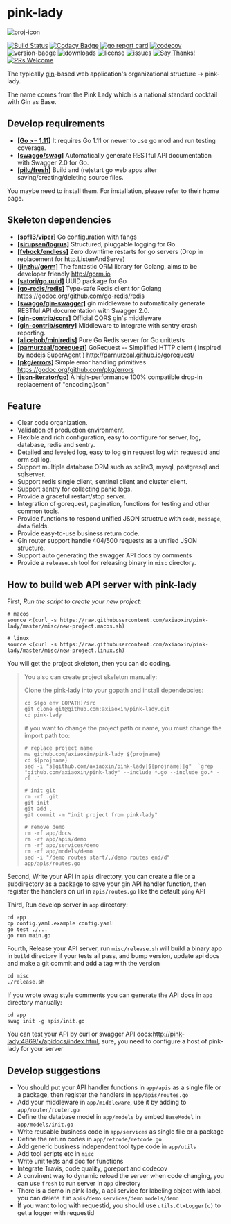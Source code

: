 # pink-lady

![proj-icon](https://raw.githubusercontent.com/axiaoxin/pink-lady/master/misc/pinklady.png)

[![Build Status](https://travis-ci.org/axiaoxin/pink-lady.svg?branch=master)](https://travis-ci.org/axiaoxin/pink-lady)
[![Codacy Badge](https://api.codacy.com/project/badge/Grade/b906dd1655074f60bf93a7c592d29204)](https://www.codacy.com/app/axiaoxin/pink-lady?utm_source=github.com&amp;utm_medium=referral&amp;utm_content=axiaoxin/pink-lady&amp;utm_campaign=Badge_Grade)
[![go report card](https://goreportcard.com/badge/github.com/axiaoxin/pink-lady)](https://goreportcard.com/report/github.com/axiaoxin/pink-lady)
[![codecov](https://codecov.io/gh/axiaoxin/pink-lady/branch/master/graph/badge.svg)](https://codecov.io/gh/axiaoxin/pink-lady)
![version-badge](https://img.shields.io/github/release/axiaoxin/pink-lady.svg)
![downloads](https://img.shields.io/github/downloads/axiaoxin/pink-lady/total.svg)
![license](https://img.shields.io/github/license/axiaoxin/pink-lady.svg)
![issues](https://img.shields.io/github/issues/axiaoxin/pink-lady.svg)
[![Say Thanks!](https://img.shields.io/badge/Say%20Thanks-!-1EAEDB.svg)](https://saythanks.io/to/axiaoxin)
[![PRs Welcome](https://img.shields.io/badge/PRs-welcome-brightgreen.svg)](https://github.com/axiaoxin/pink-lady/pulls)

The typically [gin](https://github.com/gin-gonic/gin)-based web application's organizational structure -> pink-lady.

The name comes from the Pink Lady which is a national standard cocktail with Gin as Base.

## Develop requirements

- **[[Go >= 1.11]](https://golang.org/doc/devel/release.html)** It requires Go 1.11 or newer to use go mod and run testing coverage.
- **[[swaggo/swag]](https://github.com/swaggo/swag)** Automatically generate RESTful API documentation with Swagger 2.0 for Go.
- **[[pilu/fresh]](https://github.com/pilu/fresh)** Build and (re)start go web apps after saving/creating/deleting source files.

You maybe need to install them. For installation, please refer to their home page.

## Skeleton dependencies

- **[[spf13/viper]](https://github.com/spf13/viper)** Go configuration with fangs
- **[[sirupsen/logrus]](https://github.com/sirupsen/logrus)** Structured, pluggable logging for Go.
- **[[fvbock/endless]](https://github.com/fvbock/endless)** Zero downtime restarts for go servers (Drop in replacement for http.ListenAndServe)
- **[[jinzhu/gorm]](https://github.com/jinzhu/gorm)** The fantastic ORM library for Golang, aims to be developer friendly <http://gorm.io>
- **[[satori/go.uuid]](https://github.com/satori/go.uuid)** UUID package for Go
- **[[go-redis/redis]](https://github.com/go-redis/redis)** Type-safe Redis client for Golang <https://godoc.org/github.com/go-redis/redis>
- **[[swaggo/gin-swagger]](https://github.com/swaggo/gin-swagger)** gin middleware to automatically generate RESTful API documentation with Swagger 2.0.
- **[[gin-contrib/cors]](https://github.com/gin-contrib/cors)** Official CORS gin's middleware
- **[[gin-contrib/sentry]](https://github.com/gin-contrib/sentry)** Middleware to integrate with sentry crash reporting.
- **[[alicebob/miniredis]](https://github.com/alicebob/miniredis)** Pure Go Redis server for Go unittests
- **[[parnurzeal/gorequest]](https://github.com/parnurzeal/gorequest)** GoRequest -- Simplified HTTP client ( inspired by nodejs SuperAgent ) <http://parnurzeal.github.io/gorequest/>
- **[[pkg/errors]](https://github.com/pkg/errors)** Simple error handling primitives <https://godoc.org/github.com/pkg/errors>
- **[[json-iterator/go]](https://github.com/json-iterator/go)** A high-performance 100% compatible drop-in replacement of "encoding/json"

## Feature

- Clear code organization.
- Validation of production environment.
- Flexible and rich configuration, easy to configure for server, log, database, redis and sentry.
- Detailed and leveled log, easy to log gin request log with requestid and orm sql log.
- Support multiple database ORM such as sqlite3, mysql, postgresql and sqlserver.
- Support redis single client, sentinel client and cluster client.
- Support sentry for collecting panic logs.
- Provide a graceful restart/stop server.
- Integration of gorequest, pagination, functions for testing and other common tools.
- Provide functions to respond unified JSON structrue with `code`, `message`, `data` fields.
- Provide easy-to-use business return code.
- Gin router support handle 404/500 requests as a unified JSON structure.
- Support auto generating the swagger API docs by comments
- Provide a `release.sh` tool for releasing binary in `misc` directory.

## How to build web API server with pink-lady

First, *Run the script to create your new project:*

    # macos
    source <(curl -s https://raw.githubusercontent.com/axiaoxin/pink-lady/master/misc/new-project.macos.sh)

    # linux
    source <(curl -s https://raw.githubusercontent.com/axiaoxin/pink-lady/master/misc/new-project.linux.sh)

You will get the project skeleton, then you can do coding.

> You also can create project skeleton manually:
>
> Clone the pink-lady into your gopath and install dependebcies:
>
>     cd $(go env GOPATH)/src
>     git clone git@github.com:axiaoxin/pink-lady.git
>     cd pink-lady
>
> if you want to change the project path or name, you must change the import path too:
>
>     # replace project name
>     mv github.com/axiaoxin/pink-lady ${projname}
>     cd ${projname}
>     sed -i "s|github.com/axiaoxin/pink-lady|${projname}|g"  `grep "github.com/axiaoxin/pink-lady" --include *.go --include go.* -rl .`
>
>     # init git
>     rm -rf .git
>     git init
>     git add .
>     git commit -m "init project from pink-lady"
>
>     # remove demo
>     rm -rf app/docs
>     rm -rf app/apis/demo
>     rm -rf app/services/demo
>     rm -rf app/models/demo
>     sed -i "/demo routes start/,/demo routes end/d" app/apis/routes.go

Second, Write your API in `apis` directory, you can create a file or a subdirectory as a package to save your gin API handler function, then register the handlers on url in `apis/routes.go` like the default `ping` API

Third, Run develop server in `app` directory:

    cd app
    cp config.yaml.example config.yaml
    go test ./...
    go run main.go

Fourth, Release your API server, run `misc/release.sh` will build a binary app in `build` directory if your tests all pass, and bump version, update api docs and make a git commit and add a tag with the version

    cd misc
    ./release.sh

If you wrote swag style comments you can generate the API docs in `app` directory manually:

    cd app
    swag init -g apis/init.go

You can test your API by curl or swagger API docs:<http://pink-lady:4869/x/apidocs/index.html>, sure, you need to configure a host of pink-lady for your server


## Develop suggestions

- You should put your API handler functions in `app/apis` as a single file or a package, then register the handlers in `app/apis/routes.go`
- Add your middleware in `app/middleware`, use it by adding to `app/router/router.go`
- Define the database model in `app/models` by embed `BaseModel` in `app/models/init.go`
- Write reusable business code in `app/services` as single file or a package
- Define the return codes in `app/retcode/retcode.go`
- Add generic business independent tool type code in `app/utils`
- Add tool scripts etc in `misc`
- Write unit tests and doc for functions
- Integrate Travis, code quality, goreport and codecov
- A convinent way to dynamic reload the server when code changing, you can use `fresh` to run server in `app` directory
- There is a demo in pink-lady, a api service for labeling object with label, you can delete it in `apis/demo` `services/demo` `models/demo`
- If you want to log with requestid, you should use `utils.CtxLogger(c)` to get a logger with requestid
